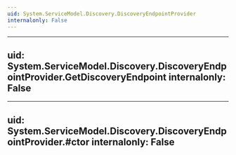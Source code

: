```yaml
---
uid: System.ServiceModel.Discovery.DiscoveryEndpointProvider
internalonly: False
---
```


---
uid: System.ServiceModel.Discovery.DiscoveryEndpointProvider.GetDiscoveryEndpoint
internalonly: False
---

---
uid: System.ServiceModel.Discovery.DiscoveryEndpointProvider.#ctor
internalonly: False
---
